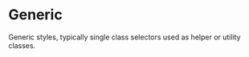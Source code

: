 Generic
=======

Generic styles, typically single class selectors used as helper or utility classes.



